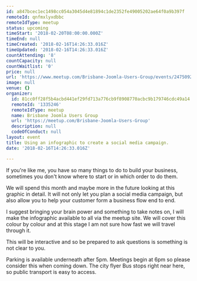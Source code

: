 ```yaml
---
id: a847bcec1ec1498cc054a3045d4e81894c1de2352fe49005202ae64f0a9b397f
remoteId: qnfmxlyxdbbc
remoteIdType: meetup
status: upcoming
timeStart: '2018-02-20T08:00:00.000Z'
timeEnd: null
timeCreated: '2018-02-16T14:26:33.016Z'
timeUpdated: '2018-02-16T14:26:33.016Z'
countAttending: '8'
countCapacity: null
countWaitlist: '0'
price: null
url: 'https://www.meetup.com/Brisbane-Joomla-Users-Group/events/247509267/'
image: null
venue: {}
organizer:
  id: 81cc0ff28f5b4acbd441ef29fd713a776cb9f8908770acbc9b179746cdc49a14
  remoteId: '1335246'
  remoteIdType: meetup
  name: Brisbane Joomla Users Group
  url: 'https://meetup.com/Brisbane-Joomla-Users-Group'
  description: null
  codeOfConduct: null
layout: event
title: Using an infographic to create a social media campaign.
date: '2018-02-16T14:26:33.016Z'

---
```

<p>If you're like me, you have so many things to do to build your business, sometimes you don't know where to start or in which order to do them.</p> <p>We will spend this month and maybe more in the future looking at this graphic in detail. It will not only let you plan a social media campaign, but also allow you to help your customer form a business flow end to end.</p> <p>I suggest bringing your brain power and something to take notes on, I will make the infographic available to all via the meetup site. We will cover this colour by colour and at this stage I am not sure how fast we will travel through it.</p> <p>This will be interactive and so be prepared to ask questions is something is not clear to you.</p> <p>Parking is available underneath after 5pm. Meetings begin at 6pm so please consider this when coming down. The city flyer Bus stops right near here, so public transport is easy to access.</p>
